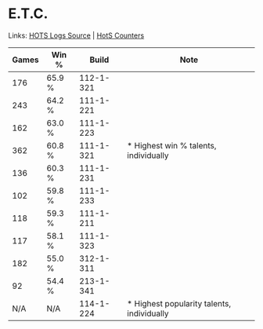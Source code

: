 # E.T.C.

Links: [HOTS Logs Source](https://www.hotslogs.com/Sitewide/HeroDetails?Hero=E.T.C.) | [HotS Counters](http://hotscounters.com/#/hero/E.T.C.)

Games  | Win %  | Build     | Note
-----  | -----  | -----     | ----
176    | 65.9 % | 112-1-321 | 
243    | 64.2 % | 111-1-221 | 
162    | 63.0 % | 111-1-223 | 
362    | 60.8 % | 111-1-321 | * Highest win % talents, individually
136    | 60.3 % | 111-1-231 | 
102    | 59.8 % | 111-1-233 | 
118    | 59.3 % | 111-1-211 | 
117    | 58.1 % | 111-1-323 | 
182    | 55.0 % | 312-1-311 | 
92     | 54.4 % | 213-1-341 | 
N/A    | N/A    | 114-1-224 | * Highest popularity talents, individually
